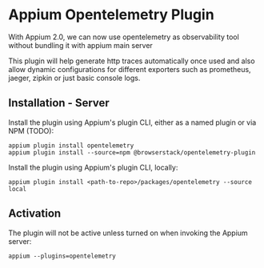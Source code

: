 # Appium Opentelemetry Plugin

With Appium 2.0, we can now use opentelemetry as observability tool without bundling it with appium main server

This plugin will help generate http traces automatically once used and also allow dynamic configurations for different exporters such as prometheus, jaeger, zipkin or just basic console logs.

## Installation - Server

Install the plugin using Appium's plugin CLI, either as a named plugin or via NPM (TODO):

```
appium plugin install opentelemetry
appium plugin install --source=npm @browserstack/opentelemetry-plugin
```

Install the plugin using Appium's plugin CLI, locally:

```
appium plugin install <path-to-repo>/packages/opentelemetry --source local
```

## Activation

The plugin will not be active unless turned on when invoking the Appium server:

```
appium --plugins=opentelemetry
```
